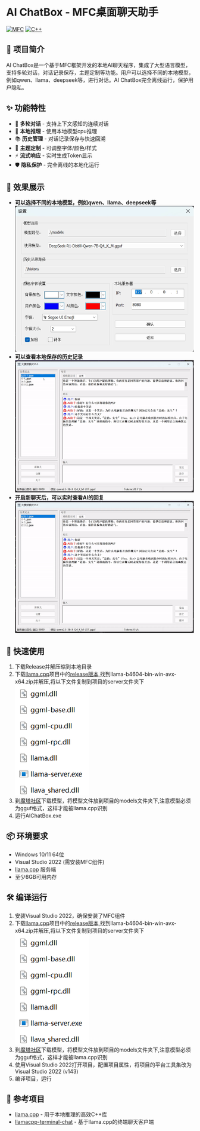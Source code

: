 # AI ChatBox - MFC桌面聊天助手

[![MFC](https://img.shields.io/badge/Framework-MFC-008080.svg)]()
[![C++](https://img.shields.io/badge/Language-C%2B%2B-00599C.svg)]()

## 📝 项目简介

AI ChatBox是一个基于MFC框架开发的本地AI聊天程序，集成了大型语言模型，支持多轮对话，对话记录保存，主题定制等功能。用户可以选择不同的本地模型，例如qwen、llama、deepseek等，进行对话。AI ChatBox完全离线运行，保护用户隐私。


## ✨ 功能特性

- 💬 **多轮对话** - 支持上下文感知的连续对话
- 🧠 **本地推理** - 使用本地模型cpu推理
- 📚 **历史管理** - 对话记录保存与快速回溯
- 🎨 **主题定制** - 可调整字体/颜色/样式
- ⚡ **流式响应** - 实时生成Token显示
- 🛡️ **隐私保护** - 完全离线的本地化运行

## 🌟 效果展示

-  **可以选择不同的本地模型，例如qwen、llama、deepseek等**
![界面截图](image/设置.gif)
-  **可以查看本地保存的历史记录**
![界面截图](image/历史记录.gif)
-  **开启新聊天后，可以实时查看AI的回复**
![界面截图](image/新聊天.gif)

## 🚀 快速使用

1. 下载Release并解压缩到本地目录
2. 下载[llama.cpp](https://github.com/ggerganov/llama.cpp)项目中的[release版本](https://github.com/ggerganov/llama.cpp/releases/tag/b4604),找到llama-b4604-bin-win-avx-x64.zip并解压,将以下文件复制到项目的server文件夹下
![界面截图](image/server目录.png)
1. 到[魔塔社区](https://modelscope.cn/models)下载模型，将模型文件放到项目的models文件夹下,注意模型必须为gguf格式，这样才能被llama.cpp识别
2. 运行AIChatBox.exe


## 📦 环境要求

- Windows 10/11 64位
- Visual Studio 2022 (需安装MFC组件)
- [llama.cpp](https://github.com/ggerganov/llama.cpp) 服务端
- 至少8GB可用内存

## 🛠 编译运行

1. 安装Visual Studio 2022，确保安装了MFC组件
2. 下载[llama.cpp](https://github.com/ggerganov/llama.cpp)项目中的[release版本](https://github.com/ggerganov/llama.cpp/releases/tag/b4604),找到llama-b4604-bin-win-avx-x64.zip并解压,将以下文件复制到项目的server文件夹下
![界面截图](image/server目录.png)
1. 到[魔塔社区](https://modelscope.cn/models)下载模型，将模型文件放到项目的models文件夹下,注意模型必须为gguf格式，这样才能被llama.cpp识别
2. 使用Visual Studio 2022打开项目，配置项目属性，将项目的平台工具集改为Visual Studio 2022 (v143)
3. 编译项目，运行

## 🔗 参考项目

- [llama.cpp](https://github.com/ggerganov/llama.cpp) - 用于本地推理的高效C++库
- [llamacpp-terminal-chat](https://github.com/hwpoison/llamacpp-terminal-chat) - 基于llama.cpp的终端聊天客户端
